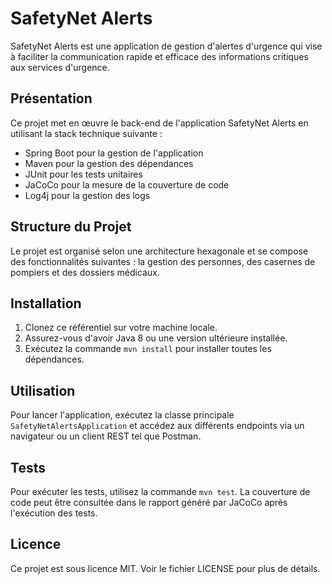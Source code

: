 # SafetyNet Alerts

SafetyNet Alerts est une application de gestion d'alertes d'urgence qui vise à faciliter la communication rapide et efficace des informations critiques aux services d'urgence.

## Présentation

Ce projet met en œuvre le back-end de l'application SafetyNet Alerts en utilisant la stack technique suivante :

- Spring Boot pour la gestion de l'application
- Maven pour la gestion des dépendances
- JUnit pour les tests unitaires
- JaCoCo pour la mesure de la couverture de code
- Log4j pour la gestion des logs

## Structure du Projet

Le projet est organisé selon une architecture hexagonale et se compose des fonctionnalités suivantes : la gestion des personnes, des casernes de pompiers et des dossiers médicaux.

## Installation

1. Clonez ce référentiel sur votre machine locale.
2. Assurez-vous d'avoir Java 8 ou une version ultérieure installée.
3. Exécutez la commande `mvn install` pour installer toutes les dépendances.

## Utilisation

Pour lancer l'application, exécutez la classe principale `SafetyNetAlertsApplication` et accédez aux différents endpoints via un navigateur ou un client REST tel que Postman.

## Tests

Pour exécuter les tests, utilisez la commande `mvn test`. La couverture de code peut être consultée dans le rapport généré par JaCoCo après l'exécution des tests.


## Licence

Ce projet est sous licence MIT. Voir le fichier LICENSE pour plus de détails.

